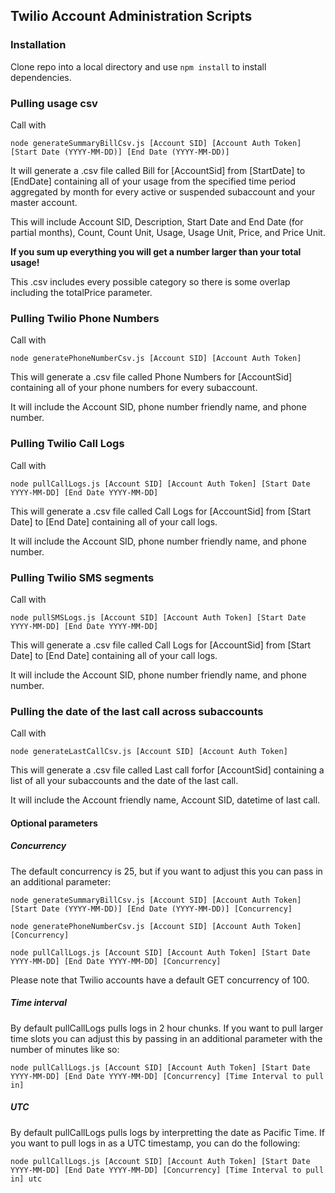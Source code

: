 ## Twilio Account Administration Scripts

### Installation


Clone repo into a local directory and use `npm install` to install dependencies.

### Pulling usage csv

Call with 
```
node generateSummaryBillCsv.js [Account SID] [Account Auth Token] [Start Date (YYYY-MM-DD)] [End Date (YYYY-MM-DD)]
```

It will generate a .csv file called Bill for [AccountSid] from [StartDate] to [EndDate] containing all of your usage from the specified time period aggregated by month for every active or suspended subaccount and your master account.

This will include Account SID, Description, Start Date and End Date (for partial months), Count, Count Unit, Usage, Usage Unit, Price,  and Price Unit.

**If you sum up everything you will get a number larger than your total usage!**

This .csv includes every possible category so there is some overlap including the totalPrice parameter.

### Pulling Twilio Phone Numbers

Call with 
```
node generatePhoneNumberCsv.js [Account SID] [Account Auth Token]
```

This will generate a .csv file called Phone Numbers for [AccountSid] containing all of your phone numbers for every subaccount.

It will include the Account SID, phone number friendly name, and phone number.

### Pulling Twilio Call Logs

Call with 
```
node pullCallLogs.js [Account SID] [Account Auth Token] [Start Date YYYY-MM-DD] [End Date YYYY-MM-DD]
```

This will generate a .csv file called Call Logs for [AccountSid] from [Start Date] to [End Date]
containing all of your call logs.

It will include the Account SID, phone number friendly name, and phone number.

### Pulling Twilio SMS segments

Call with 
```
node pullSMSLogs.js [Account SID] [Account Auth Token] [Start Date YYYY-MM-DD] [End Date YYYY-MM-DD]
```

This will generate a .csv file called Call Logs for [AccountSid] from [Start Date] to [End Date]
containing all of your call logs.

It will include the Account SID, phone number friendly name, and phone number.

### Pulling the date of the last call across subaccounts

Call with 
```
node generateLastCallCsv.js [Account SID] [Account Auth Token]
```

This will generate a .csv file called Last call forfor [AccountSid] containing a list of all your subaccounts and the date of the last call.

It will include the Account friendly name, Account SID, datetime of last call.

#### Optional parameters

##### Concurrency

The default concurrency is 25, but if you want to adjust this you can pass in an additional parameter:

```
node generateSummaryBillCsv.js [Account SID] [Account Auth Token] [Start Date (YYYY-MM-DD)] [End Date (YYYY-MM-DD)] [Concurrency]
```

```
node generatePhoneNumberCsv.js [Account SID] [Account Auth Token] [Concurrency]
```

```
node pullCallLogs.js [Account SID] [Account Auth Token] [Start Date YYYY-MM-DD] [End Date YYYY-MM-DD] [Concurrency]
```

Please note that Twilio accounts have a default GET concurrency of 100.

##### Time interval

By default pullCallLogs pulls logs in 2 hour chunks. If you want to pull larger time slots you can adjust this by passing in an additional parameter with the number of minutes like so: 
```
node pullCallLogs.js [Account SID] [Account Auth Token] [Start Date YYYY-MM-DD] [End Date YYYY-MM-DD] [Concurrency] [Time Interval to pull in]
```

##### UTC

By default pullCallLogs pulls logs by interpretting the date as Pacific Time. If you want to pull logs in as a UTC timestamp, you can do the following:

```
node pullCallLogs.js [Account SID] [Account Auth Token] [Start Date YYYY-MM-DD] [End Date YYYY-MM-DD] [Concurrency] [Time Interval to pull in] utc
```


